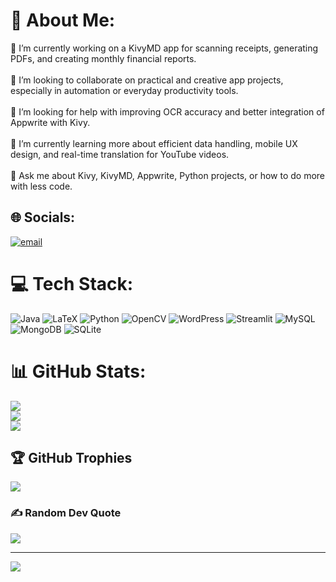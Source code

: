 # 💫 About Me:
🎯 I’m currently working on a KivyMD app for scanning receipts, generating PDFs, and creating monthly financial reports.<br><br>👥 I’m looking to collaborate on practical and creative app projects, especially in automation or everyday productivity tools.<br><br>🤝 I’m looking for help with improving OCR accuracy and better integration of Appwrite with Kivy.<br><br>🌱 I’m currently learning more about efficient data handling, mobile UX design, and real-time translation for YouTube videos.<br><br>💬 Ask me about Kivy, KivyMD, Appwrite, Python projects, or how to do more with less code.


## 🌐 Socials:
[![email](https://img.shields.io/badge/Email-D14836?logo=gmail&logoColor=white)](mailto:habib_mubarak@hotmail.com) 

# 💻 Tech Stack:
![Java](https://img.shields.io/badge/java-%23ED8B00.svg?style=for-the-badge&logo=openjdk&logoColor=white) ![LaTeX](https://img.shields.io/badge/latex-%23008080.svg?style=for-the-badge&logo=latex&logoColor=white) ![Python](https://img.shields.io/badge/python-3670A0?style=for-the-badge&logo=python&logoColor=ffdd54) ![OpenCV](https://img.shields.io/badge/opencv-%23white.svg?style=for-the-badge&logo=opencv&logoColor=white) ![WordPress](https://img.shields.io/badge/WordPress-%23117AC9.svg?style=for-the-badge&logo=WordPress&logoColor=white) ![Streamlit](https://img.shields.io/badge/Streamlit-%23FE4B4B.svg?style=for-the-badge&logo=streamlit&logoColor=white) ![MySQL](https://img.shields.io/badge/mysql-4479A1.svg?style=for-the-badge&logo=mysql&logoColor=white) ![MongoDB](https://img.shields.io/badge/MongoDB-%234ea94b.svg?style=for-the-badge&logo=mongodb&logoColor=white) ![SQLite](https://img.shields.io/badge/sqlite-%2307405e.svg?style=for-the-badge&logo=sqlite&logoColor=white)
# 📊 GitHub Stats:
![](https://github-readme-stats.vercel.app/api?username=HabibMubarak&theme=dark&hide_border=false&include_all_commits=true&count_private=true)<br/>
![](https://nirzak-streak-stats.vercel.app/?user=HabibMubarak&theme=dark&hide_border=false)<br/>
![](https://github-readme-stats.vercel.app/api/top-langs/?username=HabibMubarak&theme=dark&hide_border=false&include_all_commits=true&count_private=true&layout=compact)

## 🏆 GitHub Trophies
![](https://github-profile-trophy.vercel.app/?username=HabibMubarak&theme=radical&no-frame=false&no-bg=true&margin-w=4)

### ✍️ Random Dev Quote
![](https://quotes-github-readme.vercel.app/api?type=horizontal&theme=radical)

---
[![](https://visitcount.itsvg.in/api?id=HabibMubarak&icon=6&color=0)](https://visitcount.itsvg.in)

<!-- Proudly created with GPRM ( https://gprm.itsvg.in ) -->

